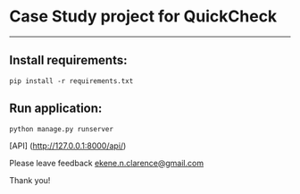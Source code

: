 # Case Study project for QuickCheck
---

## Install requirements: 
`pip install -r requirements.txt`

## Run application: 
`python manage.py runserver`

[API] (http://127.0.0.1:8000/api/)

Please leave feedback
ekene.n.clarence@gmail.com

Thank you!